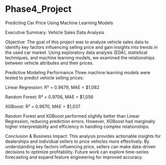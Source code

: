 # Phase4_Project
Predicting Car Price Using Machine Learning Models

Executive Summary: Vehicle Sales Data Analysis

Objective: The goal of this project was to analyze vehicle sales data to identify key factors influencing selling price and gain insights into trends in the used car market. Using exploratory data analysis (EDA), statistical techniques, and machine learning models, we examined the relationships between vehicle attributes and their prices.

Predictive Modeling Performance
Three machine learning models were tested to predict vehicle selling prices:

Linear Regression: R² = 0.9679, MAE = $1,082

Random Forest: R² = 0.9706, MAE = $1,056

XGBoost: R² = 0.9670, MAE = $1,037

Random Forest and XGBoost performed slightly better than Linear Regression, reducing prediction errors. However, XGBoost had marginally higher interpretability and efficiency in handling complex relationships.

Conclusion & Business Impact:
This analysis provides actionable insights for dealerships and individual sellers to price vehicles more effectively. By understanding key factors influencing price, sellers can make data-driven decisions to optimize profitability. Future work can explore time-series forecasting and expand feature engineering for improved accuracy.
